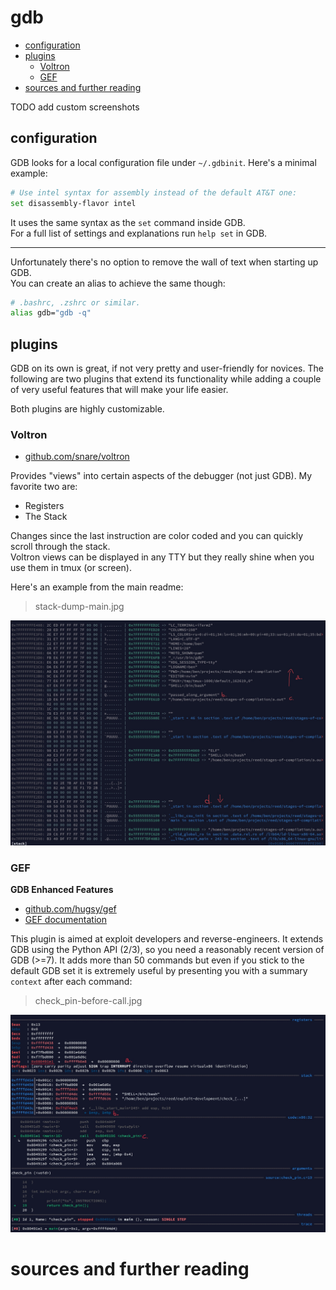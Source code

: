 # gdb

<!-- vim-markdown-toc GFM -->

  * [configuration](#configuration)
  * [plugins](#plugins)
    * [Voltron](#voltron)
    * [GEF](#gef)
* [sources and further reading](#sources-and-further-reading)

<!-- vim-markdown-toc -->

TODO add custom screenshots

## configuration

GDB looks for a local configuration file under `~/.gdbinit`. Here's a minimal example:

```sh
# Use intel syntax for assembly instead of the default AT&T one:
set disassembly-flavor intel
```

It uses the same syntax as the `set` command inside GDB.<br>
For a full list of settings and explanations run `help set` in GDB.

---

Unfortunately there's no option to remove the wall of text when starting up GDB.<br>
You can create an alias to achieve the same though:

```sh
# .bashrc, .zshrc or similar.
alias gdb="gdb -q"
```

## plugins

GDB on its own is great, if not very pretty and user-friendly for novices.
The following are two plugins that extend its functionality while
adding a couple of very useful features that will make your life easier.

Both plugins are highly customizable.

### Voltron

* [github.com/snare/voltron](https://github.com/snare/voltron)

Provides "views" into certain aspects of the debugger (not just GDB). My favorite two are:

* Registers
* The Stack

Changes since the last instruction are color coded and you can quickly scroll through the stack.<br>
Voltron views can be displayed in any TTY but they really shine when you use them in tmux (or screen).

Here's an example from the main readme:

> stack-dump-main.jpg

<img src="../media/stack-dump-main.jpg"></img>

### GEF

**GDB Enhanced Features**

* [github.com/hugsy/gef](https://github.com/hugsy/gefv)
* [GEF documentation](http://gef.rtfd.io/)

This plugin is aimed at exploit developers and reverse-engineers. It extends GDB using the Python API (2/3),
so you need a reasonably recent version of GDB (>=7). It adds more than 50 commands but even if you stick
to the default GDB set it is extremely useful by presenting you with a summary `context` after each command:

> check_pin-before-call.jpg

<img src="../media/check_pin-before-call.jpg"></img>

# sources and further reading


